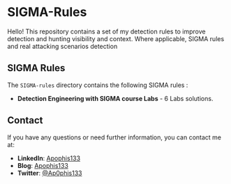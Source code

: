 # SIGMA-Rules
Hello! This repository contains a set of my detection rules to improve detection and hunting visibility and context. Where applicable, SIGMA rules and real attacking scenarios detection



## SIGMA Rules

The `SIGMA-rules` directory contains the following SIGMA rules :
- **Detection Engineering with SIGMA course Labs** - 6 Labs solutions.



## Contact

If you have any questions or need further information, you can contact me at:

- **LinkedIn**: [Apophis133](https://www.linkedin.com/in/apophis133)
- **Blog**: [Apophis133](https://apophis133.medium.com)
- **Twitter**: [@Ap0phis133](https://x.com/Ap0phis133)
